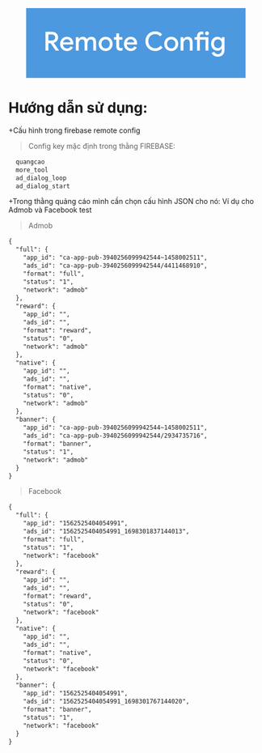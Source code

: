 <p align="center"><img src="screenshot/logo.png" width = "auto", height = "auto" ></p>

Hướng dẫn sử dụng:
=====
+Cấu hình trong firebase remote config
> Config key mặc định trong thằng FIREBASE:
````
  quangcao
  more_tool
  ad_dialog_loop
  ad_dialog_start
````
+Trong thằng quảng cáo mình cần chọn cấu hình JSON cho nó: Ví dụ cho Admob và Facebook test
>Admob
````
{
  "full": {
    "app_id": "ca-app-pub-3940256099942544~1458002511",
    "ads_id": "ca-app-pub-3940256099942544/4411468910",
    "format": "full",
    "status": "1",
    "network": "admob"
  },
  "reward": {
    "app_id": "",
    "ads_id": "",
    "format": "reward",
    "status": "0",
    "network": "admob"
  },
  "native": {
    "app_id": "",
    "ads_id": "",
    "format": "native",
    "status": "0",
    "network": "admob"
  },
  "banner": {
    "app_id": "ca-app-pub-3940256099942544~1458002511",
    "ads_id": "ca-app-pub-3940256099942544/2934735716",
    "format": "banner",
    "status": "1",
    "network": "admob"
  }
}
````
> Facebook
````
{
  "full": {
    "app_id": "1562525404054991",
    "ads_id": "1562525404054991_1698301837144013",
    "format": "full",
    "status": "1",
    "network": "facebook"
  },
  "reward": {
    "app_id": "",
    "ads_id": "",
    "format": "reward",
    "status": "0",
    "network": "facebook"
  },
  "native": {
    "app_id": "",
    "ads_id": "",
    "format": "native",
    "status": "0",
    "network": "facebook"
  },
  "banner": {
    "app_id": "1562525404054991",
    "ads_id": "1562525404054991_1698301767144020",
    "format": "banner",
    "status": "1",
    "network": "facebook"
  }
}
````
